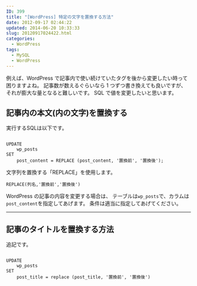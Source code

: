 ```yaml
---
ID: 399
title: "[WordPress] 特定の文字を置換する方法"
date: 2012-09-17 02:44:22
updated: 2014-06-20 10:33:33
slug: 20120917024422.html
categories:
  - WordPress
tags:
  - MySQL
  - WordPress
---
```


例えば、WordPress で記事内で使い続けていたタグを後から変更したい時って困りますよね。
記事数が数えるぐらいなら 1 つずつ書き換えても良いですが、それが膨大な量となると難しいです。
SQL で値を変更したいと思います。

<!--more-->
<h2>記事内の本文(内の文字)を置換する</h2>
実行するSQLは以下です。
<pre class="language-sql"><code>
UPDATE
    wp_posts
SET
    post_content = REPLACE (post_content, '置換前', '置換後');
</code></pre>
文字列を置換する「REPLACE」を使用します。
<pre class="language-sql"><code>REPLACE(列名,'置換前','置換後')</code></pre>

WordPress の記事の内容を変更する場合は、
テーブルは<code>wp_posts</code>で、カラムは<code>post_content</code>を指定してあげます。
条件は適当に指定してあげてください。

<hr>
<h2>記事のタイトルを置換する方法</h2>
追記です。
<pre class="language-sql"><code>
UPDATE
    wp_posts
SET
    post_title = replace (post_title, '置換前', '置換後')
</code></pre>
